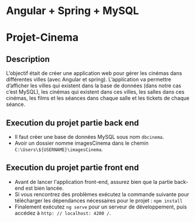 # Angular + Spring + MySQL
# Projet-Cinema

## Description
 L’objectif était de créer une application web pour gérer les cinémas dans différentes villes (avec Angular et spring).  L’application va permettre d’afficher les villes qui existent dans la base de données (dans notre cas c’est MySQL), les cinémas qui existent dans ces villes, les salles dans ces cinémas, les films et les séances dans chaque salle et les tickets de chaque séance.

## Execution du projet partie back end
* Il faut créer une base de données MySQL sous nom `dbcinema`.
* Avoir un dossier nomme imagesCinema dans le chemin `C:\Users\${USERNAME}\imagesCinema`.

## Execution du projet partie front end
* Avant de lancer l'application front-end, assurez bien que la partie back-end est bien lancée.
* Si vous rencontrez des problèmes exécutez la commande suivante pour télécharger les dépendances nécessaires pour le projet : `npm install`
* Finalement exécutez `ng serve` pour un serveur de développement, puis accédez à `http: // localhost: 4200 /`.
